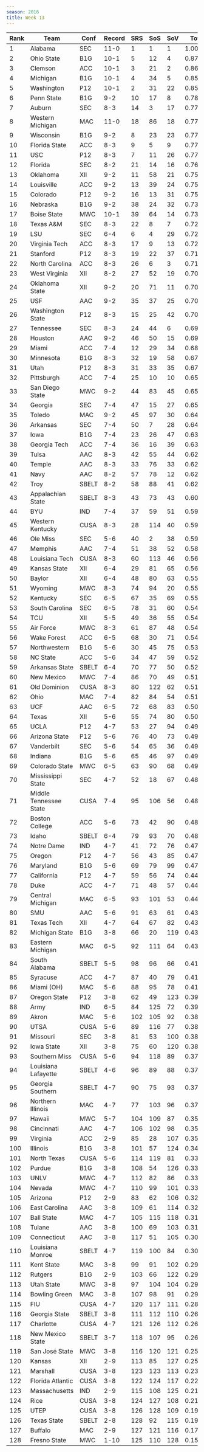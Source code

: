 ```yaml
---
season: 2016
title: Week 13
---
```

<table class="display"><thead><tr><th>Rank</th><th>Team</th><th>Conf</th><th>Record</th><th>SRS</th><th>SoS</th><th>SoV</th><th>Total</th></tr></thead><tbody>
<tr><td>1</td><td>Alabama</td><td>SEC</td><td>11-0</td><td>1</td><td>1</td><td>1</td><td>1.00000</td></tr>
<tr><td>2</td><td>Ohio State</td><td>B1G</td><td>10-1</td><td>5</td><td>12</td><td>4</td><td>0.87076</td></tr>
<tr><td>3</td><td>Clemson</td><td>ACC</td><td>10-1</td><td>3</td><td>21</td><td>2</td><td>0.86745</td></tr>
<tr><td>4</td><td>Michigan</td><td>B1G</td><td>10-1</td><td>4</td><td>34</td><td>5</td><td>0.85172</td></tr>
<tr><td>5</td><td>Washington</td><td>P12</td><td>10-1</td><td>2</td><td>31</td><td>22</td><td>0.85140</td></tr>
<tr><td>6</td><td>Penn State</td><td>B1G</td><td>9-2</td><td>10</td><td>17</td><td>8</td><td>0.78286</td></tr>
<tr><td>7</td><td>Auburn</td><td>SEC</td><td>8-3</td><td>14</td><td>3</td><td>17</td><td>0.77636</td></tr>
<tr><td>8</td><td>Western Michigan</td><td>MAC</td><td>11-0</td><td>18</td><td>86</td><td>18</td><td>0.77366</td></tr>
<tr><td>9</td><td>Wisconsin</td><td>B1G</td><td>9-2</td><td>8</td><td>23</td><td>23</td><td>0.77047</td></tr>
<tr><td>10</td><td>Florida State</td><td>ACC</td><td>8-3</td><td>9</td><td>5</td><td>9</td><td>0.77034</td></tr>
<tr><td>11</td><td>USC</td><td>P12</td><td>8-3</td><td>7</td><td>11</td><td>26</td><td>0.77003</td></tr>
<tr><td>12</td><td>Florida</td><td>SEC</td><td>8-2</td><td>21</td><td>14</td><td>16</td><td>0.76277</td></tr>
<tr><td>13</td><td>Oklahoma</td><td>XII</td><td>9-2</td><td>11</td><td>58</td><td>21</td><td>0.75533</td></tr>
<tr><td>14</td><td>Louisville</td><td>ACC</td><td>9-2</td><td>13</td><td>39</td><td>24</td><td>0.75400</td></tr>
<tr><td>15</td><td>Colorado</td><td>P12</td><td>9-2</td><td>16</td><td>13</td><td>31</td><td>0.75352</td></tr>
<tr><td>16</td><td>Nebraska</td><td>B1G</td><td>9-2</td><td>38</td><td>24</td><td>32</td><td>0.73114</td></tr>
<tr><td>17</td><td>Boise State</td><td>MWC</td><td>10-1</td><td>39</td><td>64</td><td>14</td><td>0.73063</td></tr>
<tr><td>18</td><td>Texas A&M</td><td>SEC</td><td>8-3</td><td>22</td><td>8</td><td>7</td><td>0.72851</td></tr>
<tr><td>19</td><td>LSU</td><td>SEC</td><td>6-4</td><td>6</td><td>4</td><td>29</td><td>0.72392</td></tr>
<tr><td>20</td><td>Virginia Tech</td><td>ACC</td><td>8-3</td><td>17</td><td>9</td><td>13</td><td>0.72265</td></tr>
<tr><td>21</td><td>Stanford</td><td>P12</td><td>8-3</td><td>19</td><td>22</td><td>37</td><td>0.71988</td></tr>
<tr><td>22</td><td>North Carolina</td><td>ACC</td><td>8-3</td><td>26</td><td>6</td><td>3</td><td>0.71090</td></tr>
<tr><td>23</td><td>West Virginia</td><td>XII</td><td>8-2</td><td>27</td><td>52</td><td>19</td><td>0.70932</td></tr>
<tr><td>24</td><td>Oklahoma State</td><td>XII</td><td>9-2</td><td>20</td><td>71</td><td>11</td><td>0.70869</td></tr>
<tr><td>25</td><td>USF</td><td>AAC</td><td>9-2</td><td>35</td><td>37</td><td>25</td><td>0.70715</td></tr>
<tr><td>26</td><td>Washington State</td><td>P12</td><td>8-3</td><td>15</td><td>25</td><td>42</td><td>0.70179</td></tr>
<tr><td>27</td><td>Tennessee</td><td>SEC</td><td>8-3</td><td>24</td><td>44</td><td>6</td><td>0.69715</td></tr>
<tr><td>28</td><td>Houston</td><td>AAC</td><td>9-2</td><td>46</td><td>50</td><td>15</td><td>0.69097</td></tr>
<tr><td>29</td><td>Miami</td><td>ACC</td><td>7-4</td><td>12</td><td>29</td><td>34</td><td>0.68061</td></tr>
<tr><td>30</td><td>Minnesota</td><td>B1G</td><td>8-3</td><td>32</td><td>19</td><td>58</td><td>0.67842</td></tr>
<tr><td>31</td><td>Utah</td><td>P12</td><td>8-3</td><td>31</td><td>33</td><td>35</td><td>0.67527</td></tr>
<tr><td>32</td><td>Pittsburgh</td><td>ACC</td><td>7-4</td><td>25</td><td>10</td><td>10</td><td>0.65901</td></tr>
<tr><td>33</td><td>San Diego State</td><td>MWC</td><td>9-2</td><td>44</td><td>83</td><td>45</td><td>0.65636</td></tr>
<tr><td>34</td><td>Georgia</td><td>SEC</td><td>7-4</td><td>47</td><td>15</td><td>27</td><td>0.65617</td></tr>
<tr><td>35</td><td>Toledo</td><td>MAC</td><td>9-2</td><td>45</td><td>97</td><td>30</td><td>0.64732</td></tr>
<tr><td>36</td><td>Arkansas</td><td>SEC</td><td>7-4</td><td>50</td><td>7</td><td>28</td><td>0.64001</td></tr>
<tr><td>37</td><td>Iowa</td><td>B1G</td><td>7-4</td><td>23</td><td>26</td><td>47</td><td>0.63864</td></tr>
<tr><td>38</td><td>Georgia Tech</td><td>ACC</td><td>7-4</td><td>36</td><td>16</td><td>39</td><td>0.63509</td></tr>
<tr><td>39</td><td>Tulsa</td><td>AAC</td><td>8-3</td><td>42</td><td>55</td><td>44</td><td>0.62858</td></tr>
<tr><td>40</td><td>Temple</td><td>AAC</td><td>8-3</td><td>33</td><td>76</td><td>33</td><td>0.62643</td></tr>
<tr><td>41</td><td>Navy</td><td>AAC</td><td>8-2</td><td>57</td><td>78</td><td>12</td><td>0.62233</td></tr>
<tr><td>42</td><td>Troy</td><td>SBELT</td><td>8-2</td><td>58</td><td>88</td><td>41</td><td>0.62027</td></tr>
<tr><td>43</td><td>Appalachian State</td><td>SBELT</td><td>8-3</td><td>43</td><td>73</td><td>43</td><td>0.60232</td></tr>
<tr><td>44</td><td>BYU</td><td>IND</td><td>7-4</td><td>37</td><td>59</td><td>51</td><td>0.59748</td></tr>
<tr><td>45</td><td>Western Kentucky</td><td>CUSA</td><td>8-3</td><td>28</td><td>114</td><td>40</td><td>0.59509</td></tr>
<tr><td>46</td><td>Ole Miss</td><td>SEC</td><td>5-6</td><td>40</td><td>2</td><td>38</td><td>0.59206</td></tr>
<tr><td>47</td><td>Memphis</td><td>AAC</td><td>7-4</td><td>51</td><td>38</td><td>52</td><td>0.58823</td></tr>
<tr><td>48</td><td>Louisiana Tech</td><td>CUSA</td><td>8-3</td><td>60</td><td>113</td><td>46</td><td>0.56916</td></tr>
<tr><td>49</td><td>Kansas State</td><td>XII</td><td>6-4</td><td>29</td><td>81</td><td>65</td><td>0.56872</td></tr>
<tr><td>50</td><td>Baylor</td><td>XII</td><td>6-4</td><td>48</td><td>80</td><td>63</td><td>0.55829</td></tr>
<tr><td>51</td><td>Wyoming</td><td>MWC</td><td>8-3</td><td>74</td><td>94</td><td>20</td><td>0.55714</td></tr>
<tr><td>52</td><td>Kentucky</td><td>SEC</td><td>6-5</td><td>67</td><td>35</td><td>69</td><td>0.55311</td></tr>
<tr><td>53</td><td>South Carolina</td><td>SEC</td><td>6-5</td><td>78</td><td>31</td><td>60</td><td>0.54858</td></tr>
<tr><td>54</td><td>TCU</td><td>XII</td><td>5-5</td><td>49</td><td>36</td><td>55</td><td>0.54523</td></tr>
<tr><td>55</td><td>Air Force</td><td>MWC</td><td>8-3</td><td>61</td><td>87</td><td>48</td><td>0.54518</td></tr>
<tr><td>56</td><td>Wake Forest</td><td>ACC</td><td>6-5</td><td>68</td><td>30</td><td>71</td><td>0.54081</td></tr>
<tr><td>57</td><td>Northwestern</td><td>B1G</td><td>5-6</td><td>30</td><td>45</td><td>75</td><td>0.53521</td></tr>
<tr><td>58</td><td>NC State</td><td>ACC</td><td>5-6</td><td>34</td><td>47</td><td>59</td><td>0.52721</td></tr>
<tr><td>59</td><td>Arkansas State</td><td>SBELT</td><td>6-4</td><td>70</td><td>77</td><td>50</td><td>0.52490</td></tr>
<tr><td>60</td><td>New Mexico</td><td>MWC</td><td>7-4</td><td>86</td><td>70</td><td>49</td><td>0.51868</td></tr>
<tr><td>61</td><td>Old Dominion</td><td>CUSA</td><td>8-3</td><td>80</td><td>122</td><td>62</td><td>0.51597</td></tr>
<tr><td>62</td><td>Ohio</td><td>MAC</td><td>7-4</td><td>82</td><td>84</td><td>54</td><td>0.51342</td></tr>
<tr><td>63</td><td>UCF</td><td>AAC</td><td>6-5</td><td>72</td><td>68</td><td>83</td><td>0.50551</td></tr>
<tr><td>64</td><td>Texas</td><td>XII</td><td>5-6</td><td>55</td><td>74</td><td>80</td><td>0.50530</td></tr>
<tr><td>65</td><td>UCLA</td><td>P12</td><td>4-7</td><td>53</td><td>27</td><td>94</td><td>0.49891</td></tr>
<tr><td>66</td><td>Arizona State</td><td>P12</td><td>5-6</td><td>76</td><td>40</td><td>73</td><td>0.49775</td></tr>
<tr><td>67</td><td>Vanderbilt</td><td>SEC</td><td>5-6</td><td>54</td><td>65</td><td>36</td><td>0.49385</td></tr>
<tr><td>68</td><td>Indiana</td><td>B1G</td><td>5-6</td><td>65</td><td>46</td><td>97</td><td>0.49291</td></tr>
<tr><td>69</td><td>Colorado State</td><td>MWC</td><td>6-5</td><td>63</td><td>90</td><td>68</td><td>0.49086</td></tr>
<tr><td>70</td><td>Mississippi State</td><td>SEC</td><td>4-7</td><td>52</td><td>18</td><td>67</td><td>0.48890</td></tr>
<tr><td>71</td><td>Middle Tennessee State</td><td>CUSA</td><td>7-4</td><td>95</td><td>106</td><td>56</td><td>0.48613</td></tr>
<tr><td>72</td><td>Boston College</td><td>ACC</td><td>5-6</td><td>73</td><td>42</td><td>90</td><td>0.48269</td></tr>
<tr><td>73</td><td>Idaho</td><td>SBELT</td><td>6-4</td><td>79</td><td>93</td><td>70</td><td>0.48069</td></tr>
<tr><td>74</td><td>Notre Dame</td><td>IND</td><td>4-7</td><td>41</td><td>72</td><td>76</td><td>0.47685</td></tr>
<tr><td>75</td><td>Oregon</td><td>P12</td><td>4-7</td><td>56</td><td>43</td><td>85</td><td>0.47300</td></tr>
<tr><td>76</td><td>Maryland</td><td>B1G</td><td>5-6</td><td>69</td><td>79</td><td>99</td><td>0.47067</td></tr>
<tr><td>77</td><td>California</td><td>P12</td><td>4-7</td><td>59</td><td>56</td><td>74</td><td>0.44919</td></tr>
<tr><td>78</td><td>Duke</td><td>ACC</td><td>4-7</td><td>71</td><td>48</td><td>57</td><td>0.44311</td></tr>
<tr><td>79</td><td>Central Michigan</td><td>MAC</td><td>6-5</td><td>93</td><td>101</td><td>53</td><td>0.44251</td></tr>
<tr><td>80</td><td>SMU</td><td>AAC</td><td>5-6</td><td>91</td><td>63</td><td>61</td><td>0.43668</td></tr>
<tr><td>81</td><td>Texas Tech</td><td>XII</td><td>4-7</td><td>64</td><td>67</td><td>82</td><td>0.43629</td></tr>
<tr><td>82</td><td>Michigan State</td><td>B1G</td><td>3-8</td><td>66</td><td>20</td><td>119</td><td>0.43573</td></tr>
<tr><td>83</td><td>Eastern Michigan</td><td>MAC</td><td>6-5</td><td>92</td><td>111</td><td>64</td><td>0.43048</td></tr>
<tr><td>84</td><td>South Alabama</td><td>SBELT</td><td>5-5</td><td>98</td><td>96</td><td>66</td><td>0.41896</td></tr>
<tr><td>85</td><td>Syracuse</td><td>ACC</td><td>4-7</td><td>87</td><td>40</td><td>79</td><td>0.41600</td></tr>
<tr><td>86</td><td>Miami (OH)</td><td>MAC</td><td>5-6</td><td>88</td><td>95</td><td>78</td><td>0.41144</td></tr>
<tr><td>87</td><td>Oregon State</td><td>P12</td><td>3-8</td><td>62</td><td>49</td><td>123</td><td>0.39956</td></tr>
<tr><td>88</td><td>Army</td><td>IND</td><td>6-5</td><td>84</td><td>125</td><td>72</td><td>0.39285</td></tr>
<tr><td>89</td><td>Akron</td><td>MAC</td><td>5-6</td><td>102</td><td>105</td><td>92</td><td>0.38863</td></tr>
<tr><td>90</td><td>UTSA</td><td>CUSA</td><td>5-6</td><td>89</td><td>116</td><td>77</td><td>0.38798</td></tr>
<tr><td>91</td><td>Missouri</td><td>SEC</td><td>3-8</td><td>81</td><td>53</td><td>100</td><td>0.38527</td></tr>
<tr><td>92</td><td>Iowa State</td><td>XII</td><td>3-8</td><td>75</td><td>60</td><td>120</td><td>0.38063</td></tr>
<tr><td>93</td><td>Southern Miss</td><td>CUSA</td><td>5-6</td><td>94</td><td>118</td><td>89</td><td>0.37999</td></tr>
<tr><td>94</td><td>Louisiana Lafayette</td><td>SBELT</td><td>4-6</td><td>96</td><td>89</td><td>88</td><td>0.37748</td></tr>
<tr><td>95</td><td>Georgia Southern</td><td>SBELT</td><td>4-7</td><td>90</td><td>75</td><td>93</td><td>0.37633</td></tr>
<tr><td>96</td><td>Northern Illinois</td><td>MAC</td><td>4-7</td><td>77</td><td>103</td><td>96</td><td>0.37486</td></tr>
<tr><td>97</td><td>Hawaii</td><td>MWC</td><td>5-7</td><td>104</td><td>109</td><td>87</td><td>0.35875</td></tr>
<tr><td>98</td><td>Cincinnati</td><td>AAC</td><td>4-7</td><td>106</td><td>102</td><td>98</td><td>0.35282</td></tr>
<tr><td>99</td><td>Virginia</td><td>ACC</td><td>2-9</td><td>85</td><td>28</td><td>107</td><td>0.35082</td></tr>
<tr><td>100</td><td>Illinois</td><td>B1G</td><td>3-8</td><td>101</td><td>57</td><td>124</td><td>0.34394</td></tr>
<tr><td>101</td><td>North Texas</td><td>CUSA</td><td>5-6</td><td>114</td><td>119</td><td>81</td><td>0.33788</td></tr>
<tr><td>102</td><td>Purdue</td><td>B1G</td><td>3-8</td><td>108</td><td>54</td><td>126</td><td>0.33509</td></tr>
<tr><td>103</td><td>UNLV</td><td>MWC</td><td>4-7</td><td>112</td><td>82</td><td>86</td><td>0.33383</td></tr>
<tr><td>104</td><td>Nevada</td><td>MWC</td><td>4-7</td><td>110</td><td>99</td><td>101</td><td>0.33057</td></tr>
<tr><td>105</td><td>Arizona</td><td>P12</td><td>2-9</td><td>83</td><td>62</td><td>106</td><td>0.32793</td></tr>
<tr><td>106</td><td>East Carolina</td><td>AAC</td><td>3-8</td><td>109</td><td>61</td><td>114</td><td>0.32112</td></tr>
<tr><td>107</td><td>Ball State</td><td>MAC</td><td>4-7</td><td>105</td><td>115</td><td>118</td><td>0.31993</td></tr>
<tr><td>108</td><td>Tulane</td><td>AAC</td><td>3-8</td><td>100</td><td>69</td><td>103</td><td>0.31869</td></tr>
<tr><td>109</td><td>Connecticut</td><td>AAC</td><td>3-8</td><td>117</td><td>51</td><td>105</td><td>0.30736</td></tr>
<tr><td>110</td><td>Louisiana Monroe</td><td>SBELT</td><td>4-7</td><td>119</td><td>100</td><td>84</td><td>0.30335</td></tr>
<tr><td>111</td><td>Kent State</td><td>MAC</td><td>3-8</td><td>99</td><td>91</td><td>102</td><td>0.29943</td></tr>
<tr><td>112</td><td>Rutgers</td><td>B1G</td><td>2-9</td><td>103</td><td>66</td><td>122</td><td>0.29690</td></tr>
<tr><td>113</td><td>Utah State</td><td>MWC</td><td>3-8</td><td>97</td><td>104</td><td>104</td><td>0.29533</td></tr>
<tr><td>114</td><td>Bowling Green</td><td>MAC</td><td>3-8</td><td>107</td><td>98</td><td>91</td><td>0.29466</td></tr>
<tr><td>115</td><td>FIU</td><td>CUSA</td><td>4-7</td><td>120</td><td>117</td><td>111</td><td>0.28372</td></tr>
<tr><td>116</td><td>Georgia State</td><td>SBELT</td><td>3-8</td><td>111</td><td>112</td><td>110</td><td>0.26542</td></tr>
<tr><td>117</td><td>Charlotte</td><td>CUSA</td><td>4-7</td><td>121</td><td>126</td><td>112</td><td>0.26533</td></tr>
<tr><td>118</td><td>New Mexico State</td><td>SBELT</td><td>3-7</td><td>118</td><td>107</td><td>95</td><td>0.26054</td></tr>
<tr><td>119</td><td>San José State</td><td>MWC</td><td>3-8</td><td>116</td><td>120</td><td>121</td><td>0.25164</td></tr>
<tr><td>120</td><td>Kansas</td><td>XII</td><td>2-9</td><td>113</td><td>85</td><td>127</td><td>0.25091</td></tr>
<tr><td>121</td><td>Marshall</td><td>CUSA</td><td>3-8</td><td>123</td><td>123</td><td>113</td><td>0.23568</td></tr>
<tr><td>122</td><td>Florida Atlantic</td><td>CUSA</td><td>3-8</td><td>122</td><td>124</td><td>117</td><td>0.22799</td></tr>
<tr><td>123</td><td>Massachusetts</td><td>IND</td><td>2-9</td><td>115</td><td>108</td><td>125</td><td>0.21673</td></tr>
<tr><td>124</td><td>Rice</td><td>CUSA</td><td>3-8</td><td>124</td><td>127</td><td>108</td><td>0.21176</td></tr>
<tr><td>125</td><td>UTEP</td><td>CUSA</td><td>3-8</td><td>126</td><td>128</td><td>109</td><td>0.19125</td></tr>
<tr><td>126</td><td>Texas State</td><td>SBELT</td><td>2-8</td><td>128</td><td>92</td><td>115</td><td>0.19115</td></tr>
<tr><td>127</td><td>Buffalo</td><td>MAC</td><td>2-9</td><td>127</td><td>121</td><td>116</td><td>0.17000</td></tr>
<tr><td>128</td><td>Fresno State</td><td>MWC</td><td>1-10</td><td>125</td><td>110</td><td>128</td><td>0.15911</td></tr>
</tbody></table>
